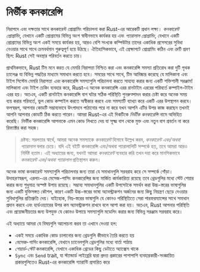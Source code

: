 # নির্ভীক কনকারেন্সি

নিরাপদে এবং দক্ষতার সাথে কনকারেন্ট প্রোগ্রামিং পরিচালনা করা Rust-এর আরেকটি প্রধান লক্ষ্য। _কনকারেন্ট প্রোগ্রামিং_, যেখানে একটি প্রোগ্রামের বিভিন্ন অংশ স্বাধীনভাবে কার্যকর হয় এবং _প্যারালাল প্রোগ্রামিং_, যেখানে একটি প্রোগ্রামের বিভিন্ন অংশ একই সময়ে কার্যকর হয়, আরও বেশি সংখ্যক কম্পিউটার তাদের একাধিক প্রসেসরের সুবিধা নেওয়ার সাথে সাথে ক্রমবর্ধমান গুরুত্বপূর্ণ হয়ে উঠছে। ঐতিহাসিকভাবে, এই প্রেক্ষাপটে প্রোগ্রামিং কঠিন এবং ত্রুটি প্রবণ ছিল: Rust সেই অবস্থার পরিবর্তন করতে চায়।

প্রাথমিকভাবে, Rust টিম মনে করত যে মেমরি নিরাপত্তা নিশ্চিত করা এবং কনকারেন্সি সমস্যা প্রতিরোধ করা দুটি পৃথক চ্যালেঞ্জ যা বিভিন্ন পদ্ধতির মাধ্যমে সমাধান করতে হবে। সময়ের সাথে সাথে, টিম আবিষ্কার করেছে যে মালিকানা এবং টাইপ সিস্টেম মেমরি নিরাপত্তা _এবং_ কনকারেন্সি সমস্যাগুলি পরিচালনা করতে সাহায্য করার জন্য একটি শক্তিশালী সরঞ্জাম! মালিকানা এবং টাইপ চেকিং ব্যবহার করে, Rust-এ অনেক কনকারেন্সি এরর রানটাইম এররের পরিবর্তে কম্পাইল-টাইম এরর হয়। অতএব, একটি রানটাইম কনকারেন্সি বাগ ঘটার সঠিক পরিস্থিতি পুনরুত্পাদন করার চেষ্টা করে অনেক সময় ব্যয় করার পরিবর্তে, ভুল কোড কম্পাইল করতে অস্বীকার করবে এবং সমস্যাটি ব্যাখ্যা করে একটি এরর উপস্থাপন করবে। ফলস্বরূপ, আপনার কোডটি সম্ভাব্যভাবে উৎপাদনে পাঠানোর পরে না করে যখন আপনি এটির উপর কাজ করছেন তখনই আপনি আপনার কোডটি ঠিক করতে পারেন। আমরা Rust-এর এই দিকটিকে _নির্ভীক_ _কনকারেন্সি_ নামে অভিহিত করেছি। নির্ভীক কনকারেন্সি আপনাকে এমন কোড লিখতে দেয় যা সূক্ষ্ম বাগ থেকে মুক্ত এবং নতুন বাগ প্রবর্তন না করে রিফ্যাক্টর করা সহজ।

> দ্রষ্টব্য: সরলতার স্বার্থে, আমরা অনেক সমস্যাকে _কনকারেন্ট_ হিসাবে উল্লেখ করব, _কনকারেন্ট এবং/অথবা প্যারালাল_ বলার চেয়ে। যদি এই বইটি কনকারেন্সি এবং/অথবা প্যারালালিটি সম্পর্কে হত, তবে আমরা আরও নির্দিষ্ট হতাম। এই অধ্যায়ের জন্য, যখনই আমরা _কনকারেন্ট_ ব্যবহার করি তখন দয়া করে মানসিকভাবে _কনকারেন্ট এবং/অথবা প্যারালাল_ প্রতিস্থাপন করুন।

অনেক ভাষা কনকারেন্ট সমস্যাগুলি পরিচালনার জন্য তারা যে সমাধানগুলি সরবরাহ করে সে সম্পর্কে গোঁড়া। উদাহরণস্বরূপ, এরলাং-এর মেসেজ-পাসিং কনকারেন্সির জন্য মার্জিত কার্যকারিতা রয়েছে তবে থ্রেডগুলির মধ্যে স্টেট শেয়ার করার জন্য শুধুমাত্র অস্পষ্ট উপায় রয়েছে। সম্ভাব্য সমাধানগুলির একটি উপসেটকে সমর্থন করা উচ্চ-স্তরের ভাষাগুলির জন্য একটি যুক্তিসঙ্গত কৌশল, কারণ একটি উচ্চ-স্তরের ভাষা অ্যাবস্ট্রাকশন অর্জনের জন্য কিছু নিয়ন্ত্রণ ছেড়ে দেওয়ার সুবিধাগুলির প্রতিশ্রুতি দেয়। যাইহোক, নিম্ন-স্তরের ভাষাগুলি যে কোনও পরিস্থিতিতে সেরা পারফরম্যান্সের সাথে সমাধান প্রদান করবে এবং হার্ডওয়্যারের উপর কম অ্যাবস্ট্রাকশন রাখবে বলে আশা করা হয়। অতএব, Rust আপনার পরিস্থিতি এবং প্রয়োজনীয়তার জন্য উপযুক্ত যে কোনও উপায়ে সমস্যাগুলি মডেলিং করার জন্য বিভিন্ন সরঞ্জাম সরবরাহ করে।

এই অধ্যায়ে আমরা যে বিষয়গুলি আলোচনা করব তা এখানে দেওয়া হল:

- একই সময়ে একাধিক কোড চালানোর জন্য থ্রেডগুলি কীভাবে তৈরি করতে হয়
- _মেসেজ-পাসিং_ কনকারেন্সি, যেখানে চ্যানেলগুলি থ্রেডগুলির মধ্যে বার্তা পাঠায়
- _শেয়ার্ড-স্টেট_ কনকারেন্সি, যেখানে একাধিক থ্রেডের কিছু ডেটাতে অ্যাক্সেস থাকে
- `Sync` এবং `Send` trait, যা স্ট্যান্ডার্ড লাইব্রেরি দ্বারা প্রদত্ত প্রকারের পাশাপাশি ব্যবহারকারী-সংজ্ঞায়িত প্রকারগুলিতেও Rust-এর কনকারেন্সি গ্যারান্টি প্রসারিত করে
